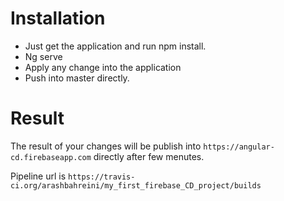 # Installation  

- Just get the application and run npm install. 
- Ng serve
- Apply any change into the application
- Push into master directly.

# Result

The result of your changes will be publish into ```https://angular-cd.firebaseapp.com``` directly after few menutes. 

Pipeline url is ```https://travis-ci.org/arashbahreini/my_first_firebase_CD_project/builds```
